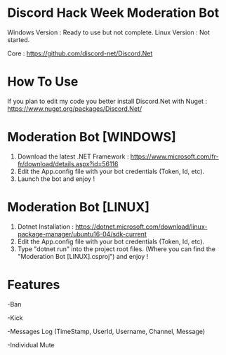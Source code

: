 # Discord Hack Week Moderation Bot

Windows Version : Ready to use but not complete.
Linux Version : Not started.

Core : https://github.com/discord-net/Discord.Net

# How To Use

If you plan to edit my code you better install Discord.Net with Nuget : https://www.nuget.org/packages/Discord.Net/

# Moderation Bot [WINDOWS]
1. Download the latest .NET Framework : https://www.microsoft.com/fr-fr/download/details.aspx?id=56116
2. Edit the App.config file with your bot credentials (Token, Id, etc).
3. Launch the bot and enjoy !

# Moderation Bot [LINUX]
1. Dotnet Installation : https://dotnet.microsoft.com/download/linux-package-manager/ubuntu16-04/sdk-current
2. Edit the App.config file with your bot credentials (Token, Id, etc).
3. Type "dotnet run" into the project root files. (Where you can find the "Moderation Bot [LINUX].csproj") and enjoy !

# Features
-Ban

-Kick

-Messages Log (TimeStamp, UserId, Username, Channel, Message)

-Individual Mute
